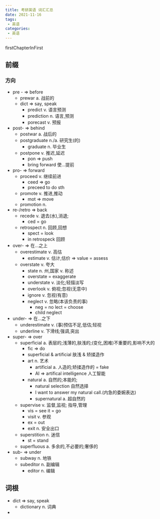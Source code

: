 ```yaml
---
title: 考研英语 词汇汇总
date: 2021-11-16
tags:
 - 英语
categories:
 - 英语
---
```


firstChapterInFirst

## 前缀

### 方向

- pre - => before
  - prewar a. 战前的
  - dict => say, speak
    - predict v. 语言预测
    - prediction n. 语言,预测
    - porecast v. 预报
- post- => behind
  - postwar a. 战后的
  - postgraduate n./a. 研究生(的)
    - graduate n. 毕业生
  - postpone v. 推迟,延迟
    - pon => push
    - bring forward 使...提前
- pro- => forward
  - proceed v. 继续前进
    - ceed => go
    - preceed to do sth
  - promote v. 推进,推动
    - mot => move
  - promotion n.
- re-/retro => back
  - recede v. 退去(水),消退;
    - ced = go
  - retrospect n. 回顾,回想
    - spect = look
    - in retrospeck 回顾
- over- => 在...之上
  - overestimate v. 高估
    - estimate v. 估计,估价 => value = assess
  - overstate v. 夸大
    - state n. 州,国家 v. 称述
    - overstate = exaggerate
    - understate v. 淡化;轻描淡写
    - overlook v. 俯视;忽视(无意中)
    - ignore v. 忽视(有意)
    - neglect v. 忽略(本该负责的事)
      - neg = no lect = choose
      - child neglect
- under- => 在...之下
  - underestimate v. (事)预估不足,低估;轻视
  - underline v. 下滑线;强调,突出
- super- => over
  - superficial a. 表层的;浅薄的,肤浅的;(变化,困难)不重要的,影响不大的
    - fic => do
    - superficial & artificial 肤浅 & 矫揉造作
    - art n. 艺术
      - artificial a. 人造的;矫揉造作的 = fake
      - AI => artifical intelligence 人工智能
    - natural a. 自然的;本能的;
      - natural selection 自然选择
      - I want to answer my natural call.(内急的委婉表达)
      - supernatural a. 超自然的
  - supervise v. 监督,监视; 指导,管理
    - vis = see it = go
    - visit v. 参观
    - ex = out
    - exit n. 安全出口
  - superstition n. 迷信
    - st = stand
  - superfluous a. 多余的,不必要的;奢侈的
- sub- => under
  - subway n. 地铁
  - subeditor n. 副编辑
    - editor n. 编辑

## 词根

- dict => say, speak
  - dictionary n. 词典
- 

